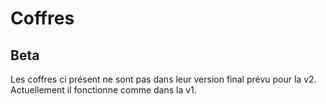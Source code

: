# Coffres

## Beta 

Les coffres ci présent ne sont pas dans leur version final prévu pour la v2. Actuellement il fonctionne comme dans la v1.

